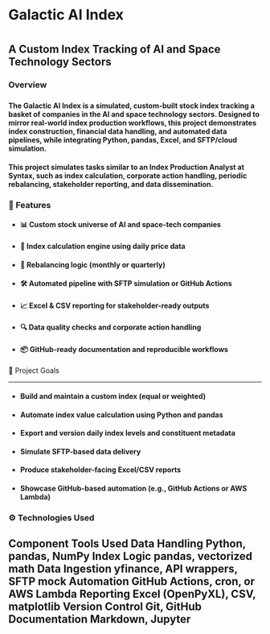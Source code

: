 # Galactic AI Index

# 

## A Custom Index Tracking of AI and Space Technology Sectors



### Overview

### 

#### The Galactic AI Index is a simulated, custom-built stock index tracking a basket of companies in the AI and space technology sectors. Designed to mirror real-world index production workflows, this project demonstrates index construction, financial data handling, and automated data pipelines, while integrating Python, pandas, Excel, and SFTP/cloud simulation.

#### This project simulates tasks similar to an Index Production Analyst at Syntax, such as index calculation, corporate action handling, periodic rebalancing, stakeholder reporting, and data dissemination.



### 🧱 Features



* #### 📊 Custom stock universe of AI and space-tech companies
* #### 🧮 Index calculation engine using daily price data
* #### 🔁 Rebalancing logic (monthly or quarterly)
* #### 🛠️ Automated pipeline with SFTP simulation or GitHub Actions
* #### 📈 Excel \& CSV reporting for stakeholder-ready outputs
* #### 🔍 Data quality checks and corporate action handling
* #### 📦 GitHub-ready documentation and reproducible workflows



🎯 Project Goals

---

* #### Build and maintain a custom index (equal or weighted)
* #### Automate index value calculation using Python and pandas
* #### Export and version daily index levels and constituent metadata
* #### Simulate SFTP-based data delivery
* #### Produce stakeholder-facing Excel/CSV reports
* #### Showcase GitHub-based automation (e.g., GitHub Actions or AWS Lambda)



### ⚙️ Technologies Used


Component	Tools Used
Data Handling	Python, pandas, NumPy
Index Logic	pandas, vectorized math
Data Ingestion	yfinance, API wrappers, SFTP mock
Automation	GitHub Actions, cron, or AWS Lambda
Reporting	Excel (OpenPyXL), CSV, matplotlib
Version Control	Git, GitHub
Documentation	Markdown, Jupyter
---

